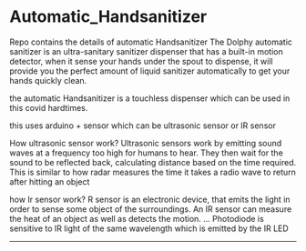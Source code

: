 # Automatic_Handsanitizer
Repo contains the details of automatic Handsanitizer
The Dolphy automatic sanitizer is an ultra-sanitary sanitizer dispenser that has a built-in motion detector, when it sense your hands under the spout to dispense, it will provide you the perfect amount of liquid sanitizer automatically to get your hands quickly clean.

the automatic Handsanitizer is a touchless dispenser which can be used in this covid hardtimes.

this uses arduino  + sensor which can be ultrasonic sensor or IR sensor


How ultrasonic sensor work?
Ultrasonic sensors work by emitting sound waves at a frequency too high for humans to hear. They then wait for the sound to be reflected back, calculating distance based on the time required. This is similar to how radar measures the time it takes a radio wave to return after hitting an object

how Ir sensor work?
R sensor is an electronic device, that emits the light in order to sense some object of the surroundings. An IR sensor can measure the heat of an object as well as detects the motion. ... Photodiode is sensitive to IR light of the same wavelength which is emitted by the IR LED

-------------------------------------------------------------------------------------------------------------------------
